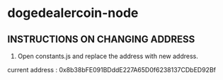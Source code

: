# dogedealercoin-node

## INSTRUCTIONS ON CHANGING ADDRESS 

1. Open constants.js and replace the address with new address.

current address :
0x8b38bFE091BDddE227A65D0f6238137CDbED92Bf